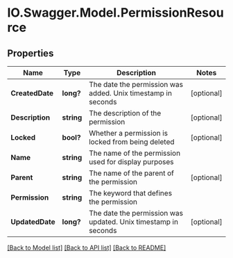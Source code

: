 # IO.Swagger.Model.PermissionResource
## Properties

Name | Type | Description | Notes
------------ | ------------- | ------------- | -------------
**CreatedDate** | **long?** | The date the permission was added. Unix timestamp in seconds | [optional] 
**Description** | **string** | The description of the permission | [optional] 
**Locked** | **bool?** | Whether a permission is locked from being deleted | [optional] 
**Name** | **string** | The name of the permission used for display purposes | 
**Parent** | **string** | The name of the parent of the permission | [optional] 
**Permission** | **string** | The keyword that defines the permission | 
**UpdatedDate** | **long?** | The date the permission was updated. Unix timestamp in seconds | [optional] 

[[Back to Model list]](../README.md#documentation-for-models) [[Back to API list]](../README.md#documentation-for-api-endpoints) [[Back to README]](../README.md)

